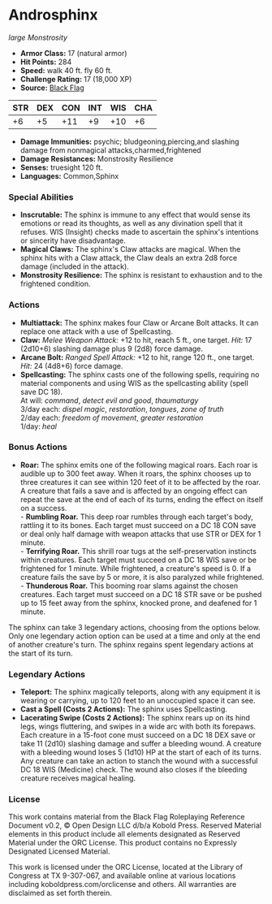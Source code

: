 # Androsphinx

*large* *Monstrosity*

- **Armor Class:** 17 (natural armor)
- **Hit Points:** 284 
- **Speed:** walk 40 ft. fly 60 ft.
- **Challenge Rating:** 17 (18,000 XP)
- **Source:** [Black Flag](https://koboldpress.com/kpstore/product/tovrpg-pg-mv/)

| STR | DEX | CON | INT | WIS | CHA |
| --- | --- | --- | --- | --- | --- |
| +6 | +5 | +11 | +9 | +10 | +6 |

- **Damage Immunities:** psychic; bludgeoning,piercing,and slashing damage from nonmagical attacks,charmed,frightened
- **Damage Resistances:** Monstrosity Resilience
- **Senses:** truesight 120 ft.
- **Languages:** Common,Sphinx

### Special Abilities

- **Inscrutable:** The sphinx is immune to any effect that would sense its emotions or read its thoughts, as well as any divination spell that it refuses. WIS (Insight) checks made to ascertain the sphinx's intentions or sincerity have disadvantage.
- **Magical Claws:** The sphinx's Claw attacks are magical. When the sphinx hits with a Claw attack, the Claw deals an extra 2d8 force damage (included in the attack).
- **Monstrosity Resilience:** The sphinx is resistant to exhaustion and to the frightened condition.

### Actions

- **Multiattack:** The sphinx makes four Claw or Arcane Bolt attacks. It can replace one attack with a use of Spellcasting.
- **Claw:** _Melee Weapon Attack:_ +12 to hit, reach 5 ft., one target. _Hit:_ 17 (2d10+6) slashing damage plus 9 (2d8) force damage.
- **Arcane Bolt:** _Ranged Spell Attack:_ +12 to hit, range 120 ft., one target. _Hit:_ 24 (4d8+6) force damage.
- **Spellcasting:** The sphinx casts one of the following spells, requiring no material components and using WIS as the spellcasting ability (spell save DC 18).<br>At will: _command_, _detect evil and good_, _thaumaturgy_<br>3/day each: _dispel magic_, _restoration_, _tongues_, _zone of truth_<br>2/day each: _freedom of movement_, _greater restoration_<br>1/day: _heal_

### Bonus Actions

- **Roar:** The sphinx emits one of the following magical roars. Each roar is audible up to 300 feet away. When it roars, the sphinx chooses up to three creatures it can see within 120 feet of it to be affected by the roar. A creature that fails a save and is affected by an ongoing effect can repeat the save at the end of each of its turns, ending the effect on itself on a success.<br>- **Rumbling Roar.** This deep roar rumbles through each target's body, rattling it to its bones. Each target must succeed on a DC 18 CON save or deal only half damage with weapon attacks that use STR or DEX for 1 minute.<br>- **Terrifying Roar.** This shrill roar tugs at the self-preservation instincts within creatures. Each target must succeed on a DC 18 WIS save or be frightened for 1 minute. While frightened, a creature's speed is 0. If a creature fails the save by 5 or more, it is also paralyzed while frightened.<br>- **Thunderous Roar.** This booming roar slams against the chosen creatures. Each target must succeed on a DC 18 STR save or be pushed up to 15 feet away from the sphinx, knocked prone, and deafened for 1 minute.

The sphinx can take 3 legendary actions, choosing from the options below. Only one legendary action option can be used at a time and only at the end of another creature's turn. The sphinx regains spent legendary actions at the start of its turn.

### Legendary Actions

- **Teleport:** The sphinx magically teleports, along with any equipment it is wearing or carrying, up to 120 feet to an unoccupied space it can see.
- **Cast a Spell (Costs 2 Actions):** The sphinx uses Spellcasting.
- **Lacerating Swipe (Costs 2 Actions):** The sphinx rears up on its hind legs, wings fluttering, and swipes in a wide arc with both its forepaws. Each creature in a 15-foot cone must succeed on a DC 18 DEX save or take 11 (2d10) slashing damage and suffer a bleeding wound. A creature with a bleeding wound loses 5 (1d10) HP at the start of each of its turns. Any creature can take an action to stanch the wound with a successful DC 18 WIS (Medicine) check. The wound also closes if the bleeding creature receives magical healing.


### License

This work contains material from the Black Flag Roleplaying Reference Document v0.2, © Open Design LLC d/b/a Kobold Press. Reserved Material elements in this product include all elements designated as Reserved Material under the ORC License. This product contains no Expressly Designated Licensed Material.

This work is licensed under the ORC License, located at the Library of Congress at TX 9-307-067, and available online at various locations including koboldpress.com/orclicense and others. All warranties are disclaimed as set forth therein.
